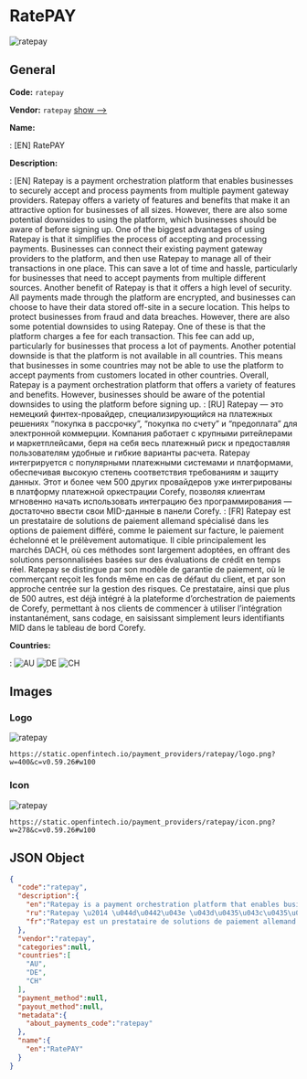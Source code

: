 
# RatePAY 
![ratepay](https://static.openfintech.io/payment_providers/ratepay/logo.png?w=400&c=v0.59.26#w100)  

## General 
 
**Code:** `ratepay` 
 
**Vendor:** `ratepay` [show -->](/vendors/ratepay/) 
 
**Name:** 
 
:	[EN] RatePAY 
 
**Description:** 
 
: [EN] Ratepay is a payment orchestration platform that enables businesses to securely accept and process payments from multiple payment gateway providers. Ratepay offers a variety of features and benefits that make it an attractive option for businesses of all sizes. However, there are also some potential downsides to using the platform, which businesses should be aware of before signing up. One of the biggest advantages of using Ratepay is that it simplifies the process of accepting and processing payments. Businesses can connect their existing payment gateway providers to the platform, and then use Ratepay to manage all of their transactions in one place. This can save a lot of time and hassle, particularly for businesses that need to accept payments from multiple different sources. Another benefit of Ratepay is that it offers a high level of security. All payments made through the platform are encrypted, and businesses can choose to have their data stored off-site in a secure location. This helps to protect businesses from fraud and data breaches. However, there are also some potential downsides to using Ratepay. One of these is that the platform charges a fee for each transaction. This fee can add up, particularly for businesses that process a lot of payments. Another potential downside is that the platform is not available in all countries. This means that businesses in some countries may not be able to use the platform to accept payments from customers located in other countries. Overall, Ratepay is a payment orchestration platform that offers a variety of features and benefits. However, businesses should be aware of the potential downsides to using the platform before signing up. 
: [RU] Ratepay — это немецкий финтех-провайдер, специализирующийся на платежных решениях “покупка в рассрочку”, “покупка по счету” и “предоплата” для электронной коммерции. Компания работает с крупными ритейлерами и маркетплейсами, беря на себя весь платежный риск и предоставляя пользователям удобные и гибкие варианты расчета. Ratepay интегрируется с популярными платежными системами и платформами, обеспечивая высокую степень соответствия требованиям и защиту данных. Этот и более чем 500 других провайдеров уже интегрированы в платформу платежной оркестрации Corefy, позволяя клиентам мгновенно начать использовать интеграцию без программирования — достаточно ввести свои MID-данные в панели Corefy. 
: [FR] Ratepay est un prestataire de solutions de paiement allemand spécialisé dans les options de paiement différé, comme le paiement sur facture, le paiement échelonné et le prélèvement automatique. Il cible principalement les marchés DACH, où ces méthodes sont largement adoptées, en offrant des solutions personnalisées basées sur des évaluations de crédit en temps réel. Ratepay se distingue par son modèle de garantie de paiement, où le commerçant reçoit les fonds même en cas de défaut du client, et par son approche centrée sur la gestion des risques. Ce prestataire, ainsi que plus de 500 autres, est déjà intégré à la plateforme d’orchestration de paiements de Corefy, permettant à nos clients de commencer à utiliser l’intégration instantanément, sans codage, en saisissant simplement leurs identifiants MID dans le tableau de bord Corefy. 
 
 
**Countries:** 
 
:	![AU](https://cdnjs.cloudflare.com/ajax/libs/flag-icon-css/3.3.0/flags/4x3/au.svg#w24) 	![DE](https://cdnjs.cloudflare.com/ajax/libs/flag-icon-css/3.3.0/flags/4x3/de.svg#w24) 	![CH](https://cdnjs.cloudflare.com/ajax/libs/flag-icon-css/3.3.0/flags/4x3/ch.svg#w24)  

## Images 

### Logo 
 
![ratepay](https://static.openfintech.io/payment_providers/ratepay/logo.png?w=400&c=v0.59.26#w100)  

```
https://static.openfintech.io/payment_providers/ratepay/logo.png?w=400&c=v0.59.26#w100
```  

### Icon 
 
![ratepay](https://static.openfintech.io/payment_providers/ratepay/icon.png?w=278&c=v0.59.26#w100)  

```
https://static.openfintech.io/payment_providers/ratepay/icon.png?w=278&c=v0.59.26#w100
```  

## JSON Object 

```json
{
  "code":"ratepay",
  "description":{
    "en":"Ratepay is a payment orchestration platform that enables businesses to securely accept and process payments from multiple payment gateway providers. Ratepay offers a variety of features and benefits that make it an attractive option for businesses of all sizes. However, there are also some potential downsides to using the platform, which businesses should be aware of before signing up. One of the biggest advantages of using Ratepay is that it simplifies the process of accepting and processing payments. Businesses can connect their existing payment gateway providers to the platform, and then use Ratepay to manage all of their transactions in one place. This can save a lot of time and hassle, particularly for businesses that need to accept payments from multiple different sources. Another benefit of Ratepay is that it offers a high level of security. All payments made through the platform are encrypted, and businesses can choose to have their data stored off-site in a secure location. This helps to protect businesses from fraud and data breaches. However, there are also some potential downsides to using Ratepay. One of these is that the platform charges a fee for each transaction. This fee can add up, particularly for businesses that process a lot of payments. Another potential downside is that the platform is not available in all countries. This means that businesses in some countries may not be able to use the platform to accept payments from customers located in other countries. Overall, Ratepay is a payment orchestration platform that offers a variety of features and benefits. However, businesses should be aware of the potential downsides to using the platform before signing up.",
    "ru":"Ratepay \u2014 \u044d\u0442\u043e \u043d\u0435\u043c\u0435\u0446\u043a\u0438\u0439 \u0444\u0438\u043d\u0442\u0435\u0445-\u043f\u0440\u043e\u0432\u0430\u0439\u0434\u0435\u0440, \u0441\u043f\u0435\u0446\u0438\u0430\u043b\u0438\u0437\u0438\u0440\u0443\u044e\u0449\u0438\u0439\u0441\u044f \u043d\u0430 \u043f\u043b\u0430\u0442\u0435\u0436\u043d\u044b\u0445 \u0440\u0435\u0448\u0435\u043d\u0438\u044f\u0445 \u201c\u043f\u043e\u043a\u0443\u043f\u043a\u0430 \u0432 \u0440\u0430\u0441\u0441\u0440\u043e\u0447\u043a\u0443\u201d, \u201c\u043f\u043e\u043a\u0443\u043f\u043a\u0430 \u043f\u043e \u0441\u0447\u0435\u0442\u0443\u201d \u0438 \u201c\u043f\u0440\u0435\u0434\u043e\u043f\u043b\u0430\u0442\u0430\u201d \u0434\u043b\u044f \u044d\u043b\u0435\u043a\u0442\u0440\u043e\u043d\u043d\u043e\u0439 \u043a\u043e\u043c\u043c\u0435\u0440\u0446\u0438\u0438. \u041a\u043e\u043c\u043f\u0430\u043d\u0438\u044f \u0440\u0430\u0431\u043e\u0442\u0430\u0435\u0442 \u0441 \u043a\u0440\u0443\u043f\u043d\u044b\u043c\u0438 \u0440\u0438\u0442\u0435\u0439\u043b\u0435\u0440\u0430\u043c\u0438 \u0438 \u043c\u0430\u0440\u043a\u0435\u0442\u043f\u043b\u0435\u0439\u0441\u0430\u043c\u0438, \u0431\u0435\u0440\u044f \u043d\u0430 \u0441\u0435\u0431\u044f \u0432\u0435\u0441\u044c \u043f\u043b\u0430\u0442\u0435\u0436\u043d\u044b\u0439 \u0440\u0438\u0441\u043a \u0438 \u043f\u0440\u0435\u0434\u043e\u0441\u0442\u0430\u0432\u043b\u044f\u044f \u043f\u043e\u043b\u044c\u0437\u043e\u0432\u0430\u0442\u0435\u043b\u044f\u043c \u0443\u0434\u043e\u0431\u043d\u044b\u0435 \u0438 \u0433\u0438\u0431\u043a\u0438\u0435 \u0432\u0430\u0440\u0438\u0430\u043d\u0442\u044b \u0440\u0430\u0441\u0447\u0435\u0442\u0430. Ratepay \u0438\u043d\u0442\u0435\u0433\u0440\u0438\u0440\u0443\u0435\u0442\u0441\u044f \u0441 \u043f\u043e\u043f\u0443\u043b\u044f\u0440\u043d\u044b\u043c\u0438 \u043f\u043b\u0430\u0442\u0435\u0436\u043d\u044b\u043c\u0438 \u0441\u0438\u0441\u0442\u0435\u043c\u0430\u043c\u0438 \u0438 \u043f\u043b\u0430\u0442\u0444\u043e\u0440\u043c\u0430\u043c\u0438, \u043e\u0431\u0435\u0441\u043f\u0435\u0447\u0438\u0432\u0430\u044f \u0432\u044b\u0441\u043e\u043a\u0443\u044e \u0441\u0442\u0435\u043f\u0435\u043d\u044c \u0441\u043e\u043e\u0442\u0432\u0435\u0442\u0441\u0442\u0432\u0438\u044f \u0442\u0440\u0435\u0431\u043e\u0432\u0430\u043d\u0438\u044f\u043c \u0438 \u0437\u0430\u0449\u0438\u0442\u0443 \u0434\u0430\u043d\u043d\u044b\u0445. \u042d\u0442\u043e\u0442 \u0438 \u0431\u043e\u043b\u0435\u0435 \u0447\u0435\u043c 500 \u0434\u0440\u0443\u0433\u0438\u0445 \u043f\u0440\u043e\u0432\u0430\u0439\u0434\u0435\u0440\u043e\u0432 \u0443\u0436\u0435 \u0438\u043d\u0442\u0435\u0433\u0440\u0438\u0440\u043e\u0432\u0430\u043d\u044b \u0432 \u043f\u043b\u0430\u0442\u0444\u043e\u0440\u043c\u0443 \u043f\u043b\u0430\u0442\u0435\u0436\u043d\u043e\u0439 \u043e\u0440\u043a\u0435\u0441\u0442\u0440\u0430\u0446\u0438\u0438 Corefy, \u043f\u043e\u0437\u0432\u043e\u043b\u044f\u044f \u043a\u043b\u0438\u0435\u043d\u0442\u0430\u043c \u043c\u0433\u043d\u043e\u0432\u0435\u043d\u043d\u043e \u043d\u0430\u0447\u0430\u0442\u044c \u0438\u0441\u043f\u043e\u043b\u044c\u0437\u043e\u0432\u0430\u0442\u044c \u0438\u043d\u0442\u0435\u0433\u0440\u0430\u0446\u0438\u044e \u0431\u0435\u0437 \u043f\u0440\u043e\u0433\u0440\u0430\u043c\u043c\u0438\u0440\u043e\u0432\u0430\u043d\u0438\u044f \u2014 \u0434\u043e\u0441\u0442\u0430\u0442\u043e\u0447\u043d\u043e \u0432\u0432\u0435\u0441\u0442\u0438 \u0441\u0432\u043e\u0438 MID-\u0434\u0430\u043d\u043d\u044b\u0435 \u0432 \u043f\u0430\u043d\u0435\u043b\u0438 Corefy.",
    "fr":"Ratepay est un prestataire de solutions de paiement allemand sp\u00e9cialis\u00e9 dans les options de paiement diff\u00e9r\u00e9, comme le paiement sur facture, le paiement \u00e9chelonn\u00e9 et le pr\u00e9l\u00e8vement automatique. Il cible principalement les march\u00e9s DACH, o\u00f9 ces m\u00e9thodes sont largement adopt\u00e9es, en offrant des solutions personnalis\u00e9es bas\u00e9es sur des \u00e9valuations de cr\u00e9dit en temps r\u00e9el. Ratepay se distingue par son mod\u00e8le de garantie de paiement, o\u00f9 le commer\u00e7ant re\u00e7oit les fonds m\u00eame en cas de d\u00e9faut du client, et par son approche centr\u00e9e sur la gestion des risques. Ce prestataire, ainsi que plus de 500 autres, est d\u00e9j\u00e0 int\u00e9gr\u00e9 \u00e0 la plateforme d\u2019orchestration de paiements de Corefy, permettant \u00e0 nos clients de commencer \u00e0 utiliser l\u2019int\u00e9gration instantan\u00e9ment, sans codage, en saisissant simplement leurs identifiants MID dans le tableau de bord Corefy."
  },
  "vendor":"ratepay",
  "categories":null,
  "countries":[
    "AU",
    "DE",
    "CH"
  ],
  "payment_method":null,
  "payout_method":null,
  "metadata":{
    "about_payments_code":"ratepay"
  },
  "name":{
    "en":"RatePAY"
  }
}
```  
